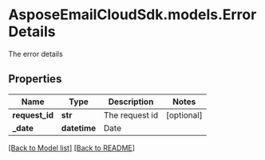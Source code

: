 # AsposeEmailCloudSdk.models.ErrorDetails

The error details

## Properties
Name | Type | Description | Notes
------------ | ------------- | ------------- | -------------
**request_id** |**str** |The request id |[optional] 
**_date** |**datetime** |Date |




[[Back to Model list]](Models.md) [[Back to README]](README.md)

